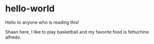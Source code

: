 # hello-world

Hello to anyone who is reading this!

Shaan here, I like to play basketball and my favorite food is fettuchine alfredo.
